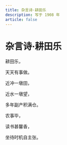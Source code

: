 ```yaml
---
title: 杂言诗·耕田乐
description: 写于 1908 年
article: false
---
```


# 杂言诗·耕田乐

耕田乐，

天天有事做。

近冲一墩田，

近水一墩望，

多年副产积满仓。

农事毕，

读书甚馨香，

坐待时机自主张。
